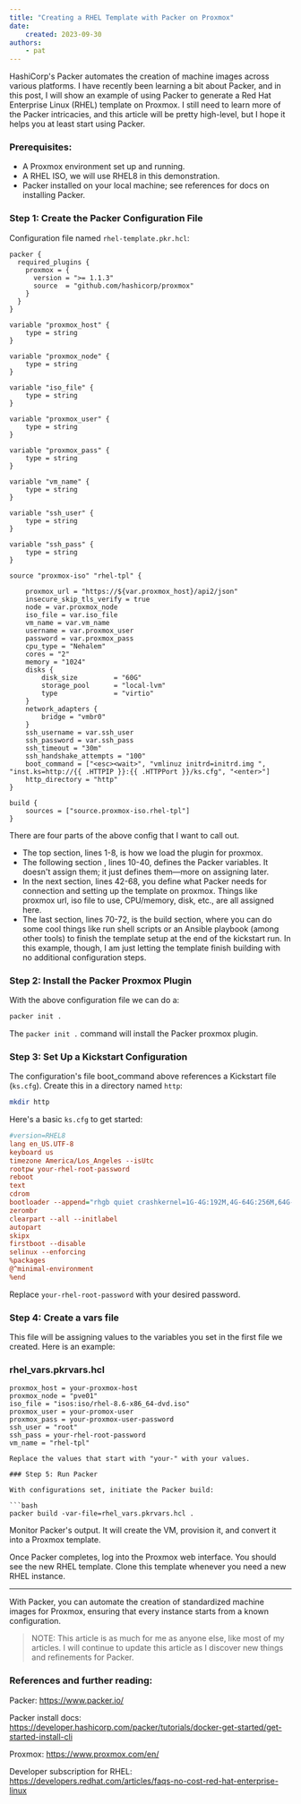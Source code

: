 ```yaml
---
title: "Creating a RHEL Template with Packer on Proxmox"
date:
    created: 2023-09-30
authors:
    - pat
---
```

HashiCorp's Packer automates the creation of machine images across various platforms. I have recently been learning a bit about Packer, and in this post, I will show an example of using Packer to generate a Red Hat Enterprise Linux (RHEL) template on Proxmox. I still need to learn more of the Packer intricacies, and this article will be pretty high-level, but I hope it helps you at least start using Packer.

<!-- more -->

### Prerequisites:

- A Proxmox environment set up and running.
- A RHEL ISO, we will use RHEL8 in this demonstration.
- Packer installed on your local machine; see references for docs on installing Packer.

### Step 1: Create the Packer Configuration File

Configuration file named `rhel-template.pkr.hcl`:

```hcl {linenos=true}
packer {
  required_plugins {
    proxmox = {
      version = ">= 1.1.3"
      source  = "github.com/hashicorp/proxmox"
    }
  }
}

variable "proxmox_host" {
    type = string
}

variable "proxmox_node" {
    type = string
}

variable "iso_file" {
    type = string
}

variable "proxmox_user" {
    type = string
}

variable "proxmox_pass" {
    type = string
}

variable "vm_name" {
    type = string
}

variable "ssh_user" {
    type = string
}

variable "ssh_pass" {
    type = string
}

source "proxmox-iso" "rhel-tpl" {

    proxmox_url = "https://${var.proxmox_host}/api2/json"
    insecure_skip_tls_verify = true
    node = var.proxmox_node
    iso_file = var.iso_file
    vm_name = var.vm_name
    username = var.proxmox_user
    password = var.proxmox_pass
    cpu_type = "Nehalem"
    cores = "2"
    memory = "1024"
    disks {
        disk_size         = "60G"
        storage_pool      = "local-lvm"
        type              = "virtio"
    }
    network_adapters {
        bridge = "vmbr0"
    }
    ssh_username = var.ssh_user
    ssh_password = var.ssh_pass
    ssh_timeout = "30m"
    ssh_handshake_attempts = "100"
    boot_command = ["<esc><wait>", "vmlinuz initrd=initrd.img ", "inst.ks=http://{{ .HTTPIP }}:{{ .HTTPPort }}/ks.cfg", "<enter>"]
    http_directory = "http"
}

build {
    sources = ["source.proxmox-iso.rhel-tpl"]
}
```

There are four parts of the above config that I want to call out.

- The top section, lines 1-8, is how we load the plugin for proxmox.
- The following section , lines 10-40, defines the Packer variables. It doesn't assign them; it just defines them—more on assigning later.
- In the next section, lines 42-68, you define what Packer needs for connection and setting up the template on proxmox. Things like proxmox url, iso file to use, CPU/memory, disk, etc., are all assigned here.
- The last section, lines 70-72, is the build section, where you can do some cool things like run shell scripts or an Ansible playbook (among other tools) to finish the template setup at the end of the kickstart run. In this example, though, I am just letting the template finish building with no additional configuration steps.

### Step 2: Install the Packer Proxmox Plugin

With the above configuration file we can do a:

```bash
packer init .
```

The `packer init .` command will install the Packer proxmox plugin.

### Step 3: Set Up a Kickstart Configuration

The configuration's file boot_command above references a Kickstart file (`ks.cfg`). Create this in a directory named `http`:

```bash
mkdir http
```

Here's a basic `ks.cfg` to get started:

```cfg
#version=RHEL8
lang en_US.UTF-8
keyboard us
timezone America/Los_Angeles --isUtc
rootpw your-rhel-root-password
reboot
text
cdrom
bootloader --append="rhgb quiet crashkernel=1G-4G:192M,4G-64G:256M,64G-:512M"
zerombr
clearpart --all --initlabel
autopart
skipx
firstboot --disable
selinux --enforcing
%packages
@^minimal-environment
%end
```
Replace `your-rhel-root-password` with your desired password.

### Step 4: Create a vars file
This file will be assigning values to the variables you set in the first file we created. Here is an example:

### rhel_vars.pkrvars.hcl

```hcl
proxmox_host = your-proxmox-host
proxmox_node = "pve01"
iso_file = "isos:iso/rhel-8.6-x86_64-dvd.iso"
proxmox_user = your-promox-user
proxmox_pass = your-proxmox-user-password
ssh_user = "root"
ssh_pass = your-rhel-root-password
vm_name = "rhel-tpl"

Replace the values that start with "your-" with your values.

### Step 5: Run Packer

With configurations set, initiate the Packer build:

```bash
packer build -var-file=rhel_vars.pkrvars.hcl .
```

Monitor Packer's output. It will create the VM, provision it, and convert it into a Proxmox template.

Once Packer completes, log into the Proxmox web interface. You should see the new RHEL template. Clone this template whenever you need a new RHEL instance.

---

With Packer, you can automate the creation of standardized machine images for Proxmox, ensuring that every instance starts from a known configuration.

>NOTE: This article is as much for me as anyone else, like most of my articles. I will continue to update this article as I discover new things and refinements for Packer.

### References and further reading:

Packer:
https://www.packer.io/

Packer install docs:
https://developer.hashicorp.com/packer/tutorials/docker-get-started/get-started-install-cli

Proxmox:
https://www.proxmox.com/en/

Developer subscription for RHEL:
https://developers.redhat.com/articles/faqs-no-cost-red-hat-enterprise-linux
